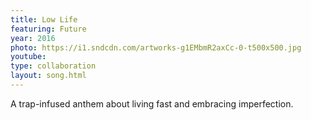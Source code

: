 ```yaml
---
title: Low Life
featuring: Future
year: 2016
photo: https://i1.sndcdn.com/artworks-g1EMbmR2axCc-0-t500x500.jpg
youtube:
type: collaboration
layout: song.html
---
```


A trap-infused anthem about living fast and embracing imperfection.
